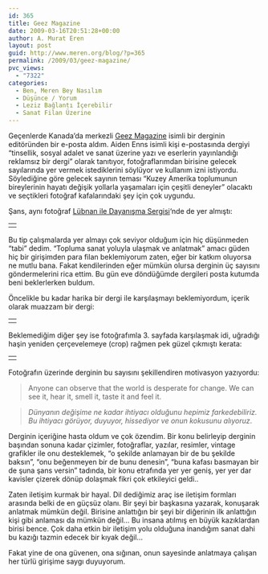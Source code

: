 ```yaml
---
id: 365
title: Geez Magazine
date: 2009-03-16T20:51:28+00:00
author: A. Murat Eren
layout: post
guid: http://www.meren.org/blog/?p=365
permalink: /2009/03/geez-magazine/
pvc_views:
  - "7322"
categories:
  - Ben, Meren Bey Nasılım
  - Düşünce / Yorum
  - Leziz Bağlantı İçerebilir
  - Sanat Filan Üzerine
---
```

Geçenlerde Kanada&#8217;da merkezli [Geez Magazine](http://www.geezmagazine.org/) isimli bir derginin editöründen bir e-posta aldım. Aiden Enns isimli kişi e-postasında dergiyi &#8220;tinsellik, sosyal adalet ve sanat üzerine yazı ve eserlerin yayınlandığı reklamsız bir dergi&#8221; olarak tanıtıyor, fotoğraflarımdan birisine gelecek sayılarında yer vermek istediklerini söylüyor ve kullanım izni istiyordu. Söylediğine göre gelecek sayının teması &#8220;Kuzey Amerika toplumunun bireylerinin hayatı değişik yollarla yaşamaları için çeşitli deneyler&#8221; olacaktı ve seçtikleri fotoğraf kafalarındaki şey için çok uygundu.

Şans, aynı fotoğraf [Lübnan ile Dayanışma Sergisi](http://www.meren.org/blog/2006/09/lubnan-ile-dayanisma-sergisi/)&#8216;nde de yer almıştı:

<table border="0" width="100%">
  <tr>
    <td align="center">
      <img title="Dreams and Cookies II" src="http://meren.org/gallery/alone/photos/07-Dreams-and-Cookies-II.jpg" alt="" />
    </td>
  </tr>
</table>

Bu tip çalışmalarda yer almayı çok seviyor olduğum için hiç düşünmeden &#8220;tabi&#8221; dedim. &#8220;Topluma sanat yoluyla ulaşmak ve anlatmak&#8221; amacı güden hiç bir girişimden para filan beklemiyorum zaten, eğer bir katkım oluyorsa ne mutlu bana. Fakat kendilerinden eğer mümkün olursa derginin üç sayısını göndermelerini rica ettim. Bu gün eve döndüğümde dergileri posta kutumda beni beklerlerken buldum.

Öncelikle bu kadar harika bir dergi ile karşılaşmayı beklemiyordum, içerik olarak muazzam bir dergi:

<table border="0" width="100%">
  <tr>
    <td align="center">
      <img title="Geez Magazine, Kapak" src="http://lh5.ggpht.com/_x7Afx6WcB1c/Sb7lNaINQeI/AAAAAAAAE7k/WYUOZsO2r_0/s800/dergi_kapak.jpg" alt="" />
    </td>
  </tr>
</table>

Beklemediğim diğer şey ise fotoğrafımla 3. sayfada karşılaşmak idi, uğradığı haşin yeniden çerçevelemeye (crop) rağmen pek güzel çıkmıştı kerata:

<table border="0" width="100%">
  <tr>
    <td align="center">
      <img title="6-7 Eylül Olayları'nda yağmalanan bir kilise" src="http://lh4.ggpht.com/_x7Afx6WcB1c/Sb7lNgOH3QI/AAAAAAAAE7s/ch16itprTWk/s800/dergi_ucuncusayfa.jpg" alt="" />
    </td>
  </tr>
</table>

Fotoğrafın üzerinde derginin bu sayısını şekillendiren motivasyon yazıyordu:

> Anyone can observe that the world is desperate for change. We can see it, hear it, smell it, taste it and feel it.

> _Dünyanın değişime ne kadar ihtiyacı olduğunu hepimiz farkedebiliriz. Bu ihtiyacı görüyor, duyuyor, hissediyor ve onun kokusunu alıyoruz_.

Derginin içeriğine hasta oldum ve çok özendim. Bir konu belirleyip derginin başından sonuna kadar çizimler, fotoğraflar, yazılar, resimler, vintage grafikler ile onu desteklemek, &#8220;o şekilde anlamayan bir de bu şekilde baksın&#8221;, &#8220;onu beğenmeyen bir de bunu denesin&#8221;, &#8220;buna kafası basmayan bir de şuna şans versin&#8221; tadında, bir konu etrafında yer yer geniş, yer yer dar kavisler çizerek dönüp dolaşmak fikri çok etkileyici geldi..

Zaten iletişim kurmak bir hayal. Dil dediğimiz araç ise iletişim formları arasında belki de en güçsüz olanı. Bir şeyi bir başkasına yazarak, konuşarak anlatmak mümkün değil. Birisine anlattığın bir şeyi bir diğerinin ilk anlattığın kişi gibi anlaması da mümkün değil&#8230; Bu insana atılmış en büyük kazıklardan birisi bence. Çok daha etkin bir iletişim yolu olduğuna inandığım sanat dahi bu kazığı tazmin edecek bir kıyak değil&#8230;

Fakat yine de ona güvenen, ona sığınan, onun sayesinde anlatmaya çalışan her türlü girişime saygı duyuyorum.